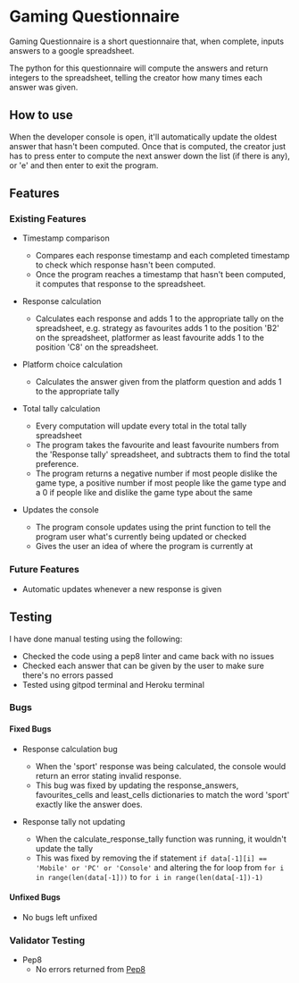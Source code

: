 # Gaming Questionnaire

Gaming Questionnaire is a short questionnaire that, when complete, inputs answers to a google spreadsheet. 

The python for this questionnaire will compute the answers and return integers to the spreadsheet, telling the creator how many times each answer was given.

## How to use

When the developer console is open, it'll automatically update the oldest answer that hasn't been computed. Once that is computed, the creator just has to press enter to compute the next answer down the list (if there is any), or 'e' and then enter to exit the program.

## Features

### Existing Features

- Timestamp comparison
    - Compares each response timestamp and each completed timestamp to check which response hasn't been computed.
    - Once the program reaches a timestamp that hasn't been computed, it computes that response to the spreadsheet.

- Response calculation
    - Calculates each response and adds 1 to the appropriate tally on the spreadsheet, e.g. strategy as favourites adds 1 to the position 'B2' on the spreadsheet, platformer as least favourite adds 1 to the position 'C8' on the spreadsheet.

- Platform choice calculation
    - Calculates the answer given from the platform question and adds 1 to the appropriate tally

- Total tally calculation
    - Every computation will update every total in the total tally spreadsheet
    - The program takes the favourite and least favourite numbers from the 'Response tally' spreadsheet, and subtracts them to find the total preference.
    - The program returns a negative number if most people dislike the game type, a positive number if most people like the game type and a 0 if people like and dislike the game type about the same

- Updates the console
    - The program console updates using the print function to tell the program user what's currently being updated or checked
    - Gives the user an idea of where the program is currently at

### Future Features

- Automatic updates whenever a new response is given

## Testing

I have done manual testing using the following:

- Checked the code using a pep8 linter and came back with no issues
- Checked each answer that can be given by the user to make sure there's no errors passed
- Tested using gitpod terminal and Heroku terminal

### Bugs

#### Fixed Bugs

- Response calculation bug
    - When the 'sport' response was being calculated, the console would return an error stating invalid response.
    - This bug was fixed by updating the response_answers, favourites_cells and least_cells dictionaries to match the word 'sport' exactly like the answer does.

- Response tally not updating
    - When the calculate_response_tally function was running, it wouldn't update the tally
    - This was fixed by removing the if statement `if data[-1][i] == 'Mobile' or 'PC' or 'Console'` and altering the for loop from `for i in range(len(data[-1]))` to `for i in range(len(data[-1])-1)`

#### Unfixed Bugs

- No bugs left unfixed

### Validator Testing

- Pep8
    - No errors returned from [Pep8](http://pep8online.com/checkresult)